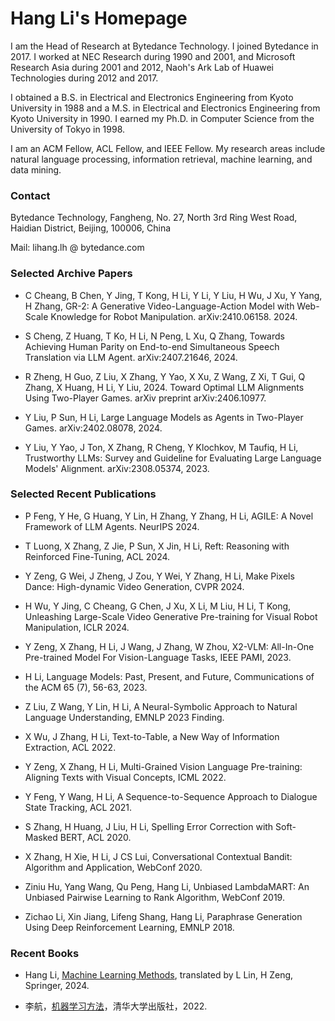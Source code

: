 # Hang Li's Homepage

I am the Head of Research at Bytedance Technology. I joined Bytedance in 2017.  I worked at NEC Research during 1990 and 2001, and Microsoft Research Asia during 2001 and 2012, Naoh's Ark Lab of Huawei Technologies during 2012 and 2017.

I obtained a B.S. in Electrical and Electronics Engineering from Kyoto University in 1988 and a M.S. in Electrical and Electronics Engineering from Kyoto University in 1990. I earned my Ph.D. in Computer Science from the University of Tokyo in 1998.

I am an ACM Fellow, ACL Fellow, and IEEE Fellow. My research areas include natural language processing, information retrieval, machine learning, and data mining.

### Contact

Bytedance Technology,
Fangheng,  No. 27,  North 3rd Ring West Road, Haidian District, Beijing, 100006, China

Mail: lihang.lh @ bytedance.com

### Selected Archive Papers

* C Cheang, B Chen, Y Jing, T Kong, H Li, Y Li, Y Liu, H Wu, J Xu, Y Yang, H Zhang, GR-2: A Generative Video-Language-Action Model with Web-Scale Knowledge for Robot Manipulation. arXiv:2410.06158. 2024.

* S Cheng, Z Huang, T Ko, H Li, N Peng, L Xu, Q Zhang, Towards Achieving Human Parity on End-to-end Simultaneous Speech Translation via LLM Agent. arXiv:2407.21646, 2024.

* R Zheng, H Guo, Z Liu, X Zhang, Y Yao, X Xu, Z Wang, Z Xi, T Gui, Q Zhang, X Huang, H Li, Y Liu, 2024. Toward Optimal LLM Alignments Using Two-Player Games. arXiv preprint arXiv:2406.10977.
  
* Y Liu, P Sun, H Li, Large Language Models as Agents in Two-Player Games. arXiv:2402.08078, 2024.

* Y Liu, Y Yao, J Ton, X Zhang, R Cheng, Y Klochkov, M Taufiq, H Li, Trustworthy LLMs: Survey and Guideline for Evaluating Large Language Models' Alignment. arXiv:2308.05374, 2023.
 
### Selected Recent Publications

* P Feng, Y He, G Huang, Y Lin, H Zhang, Y Zhang, H Li, AGILE: A Novel Framework of LLM Agents. NeurIPS 2024.

* T Luong, X Zhang, Z Jie, P Sun, X Jin, H Li, Reft: Reasoning with Reinforced Fine-Tuning, ACL 2024.

* Y Zeng, G Wei, J Zheng, J Zou, Y Wei, Y Zhang, H Li, Make Pixels Dance: High-dynamic Video Generation, CVPR 2024.

* H Wu, Y Jing, C Cheang, G Chen, J Xu, X Li, M Liu, H Li, T Kong, Unleashing Large-Scale Video Generative Pre-training for Visual Robot Manipulation, ICLR 2024.

* Y Zeng, X Zhang, H Li, J Wang, J Zhang, W Zhou,  X2-VLM: All-In-One Pre-trained Model For Vision-Language Tasks, IEEE PAMI, 2023.

* H Li, Language Models: Past, Present, and Future, Communications of the ACM 65 (7), 56-63, 2023.

* Z Liu, Z Wang, Y Lin, H Li, A Neural-Symbolic Approach to Natural Language Understanding, EMNLP 2023 Finding.
  
* X Wu, J Zhang, H Li, Text-to-Table, a New Way of Information Extraction, ACL 2022.

* Y Zeng, X Zhang, H Li, Multi-Grained Vision Language Pre-training: Aligning Texts with Visual Concepts, ICML 2022.

* Y Feng, Y Wang, H Li, A Sequence-to-Sequence Approach to Dialogue State Tracking, ACL 2021.

* S Zhang, H Huang, J Liu, H Li, Spelling Error Correction with Soft-Masked BERT, ACL 2020.

* X Zhang, H Xie, H Li, J CS Lui, Conversational Contextual Bandit: Algorithm and Application, WebConf 2020.

* Ziniu Hu, Yang Wang, Qu Peng, Hang Li, Unbiased LambdaMART: An Unbiased Pairwise Learning to Rank Algorithm, WebConf 2019. 

* Zichao Li, Xin Jiang, Lifeng Shang, Hang Li, Paraphrase Generation Using Deep Reinforcement Learning, EMNLP 2018.

### Recent Books

* Hang Li, [Machine Learning Methods](https://link.springer.com/book/10.1007/978-981-99-3917-6), translated by L Lin, H Zeng, Springer, 2024.
  
* 李航，[机器学习方法](http://www.tup.tsinghua.edu.cn/Wap/tsxqy.aspx?id=09353201)，清华大学出版社，2022.
